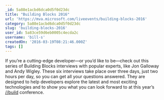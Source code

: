 ```yaml
---
_id: 5a88e1acbd6dca0d5f0d23dc
title: "Building Blocks 2016"
url: 'https://mva.microsoft.com/liveevents/building-blocks-2016'
category: 5a88e1acbd6dca0d5f0d23dc
slug: 'building-blocks-2016'
user_id: 5a83ce59d6eb0005c4ecda2c
username: 'bill-s'
createdOn: '2016-03-19T08:21:46.000Z'
tags: []
---
```


If you’re a cutting-edge developer—or you’d like to be—check out this series of Building Blocks interviews with popular experts, like Jon Galloway and Andy Wigley. These six interviews take place over three days, just two hours per day, so you can get all your questions answered. They are designed to help developers explore the latest and most exciting technologies and to show you what you can look forward to at this year’s <a href="https://build.microsoft.com/" target="_blank">//build</a> conference.
